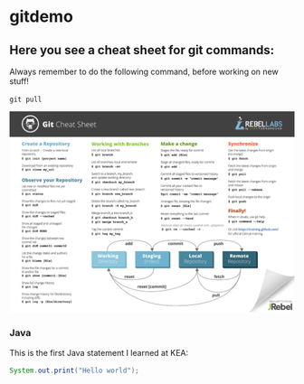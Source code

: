 # gitdemo

## Here you see a cheat sheet for git commands:

Always remember to do the following command, before working on new stuff!

`git pull`

![](img/cheatsheet.png)

### Java

This is the first Java statement I learned at KEA:
```java
System.out.print("Hello world");  
``` 
